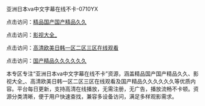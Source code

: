 亚洲日本va中文字幕在线不卡-0710YX

点击访问：<a href="https://heiliaoe8ajia.pages.dev">精品国产国产精品久久</a>

点击访问：<a href="https://heiliaoxqkkct.pages.dev">影视大全_</a>

点击访问：<a href="https://heiliaoxwd5i8.pages.dev">高清欧美日韩一区二区三区在线观看</a>

点击访问：<a href="https://heiliaowzu4ur.pages.dev">国产精品久久久久久久</a>

本专区专注“亚洲日本va中文字幕在线不卡”资源，涵盖精品国产国产精品久久、影视大全_、高清欧美日韩一区二区三区在线观看及国产精品久久久久久久等优质内容。平台每日更新，支持高清在线播放，无需注册，无广告，播放流畅不卡顿。资源分类清晰，便于用户快速查找，兼容多设备访问，满足多样观影需求。

<span style="display:none;">[Canonical link](https://github.com/ba20250710/so46 ）</span>
